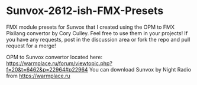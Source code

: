 # Sunvox-2612-ish-FMX-Presets
FMX module presets for Sunvox that I created using the OPM to FMX Pixilang convertor by Cory Culley. Feel free to use them in your projects! If you have any requests, post in the discussion area or fork the repo and pull request for a merge!

OPM to Sunvox convertor located here: https://warmplace.ru/forum/viewtopic.php?f=20&t=6462&p=22964#p22964
You can download Sunvox by Night Radio from https://warmplace.ru
